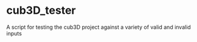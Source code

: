 # cub3D_tester
A script for testing the cub3D project against a variety of valid and invalid inputs
